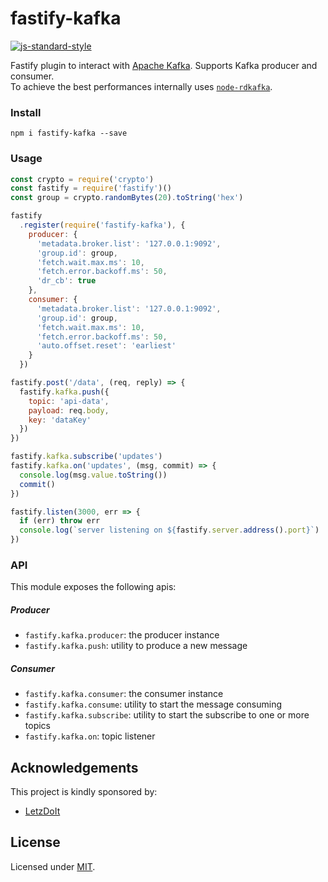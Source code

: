 # fastify-kafka

[![js-standard-style](https://img.shields.io/badge/code%20style-standard-brightgreen.svg?style=flat)](http://standardjs.com/)

Fastify plugin to interact with [Apache Kafka](http://kafka.apache.org/). Supports Kafka producer and consumer.  
To achieve the best performances internally uses [`node-rdkafka`](https://github.com/Blizzard/node-rdkafka).

### Install

```
npm i fastify-kafka --save
```

### Usage

```js
const crypto = require('crypto')
const fastify = require('fastify')()
const group = crypto.randomBytes(20).toString('hex')

fastify
  .register(require('fastify-kafka'), {
    producer: {
      'metadata.broker.list': '127.0.0.1:9092',
      'group.id': group,
      'fetch.wait.max.ms': 10,
      'fetch.error.backoff.ms': 50,
      'dr_cb': true
    },
    consumer: {
      'metadata.broker.list': '127.0.0.1:9092',
      'group.id': group,
      'fetch.wait.max.ms': 10,
      'fetch.error.backoff.ms': 50,
      'auto.offset.reset': 'earliest'
    }
  })

fastify.post('/data', (req, reply) => {
  fastify.kafka.push({
    topic: 'api-data',
    payload: req.body,
    key: 'dataKey'
  })
})

fastify.kafka.subscribe('updates')
fastify.kafka.on('updates', (msg, commit) => {
  console.log(msg.value.toString())
  commit()
})

fastify.listen(3000, err => {
  if (err) throw err
  console.log(`server listening on ${fastify.server.address().port}`)
})
 ```

### API
This module exposes the following apis:
##### Producer
- `fastify.kafka.producer`: the producer instance
- `fastify.kafka.push`: utility to produce a new message

##### Consumer
- `fastify.kafka.consumer`: the consumer instance
- `fastify.kafka.consume`: utility to start the message consuming
- `fastify.kafka.subscribe`: utility to start the subscribe to one or more topics
- `fastify.kafka.on`: topic listener

## Acknowledgements

This project is kindly sponsored by:
- [LetzDoIt](http://www.letzdoitapp.com/)

## License

Licensed under [MIT](./LICENSE).
